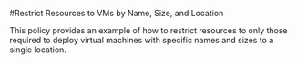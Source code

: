 #Restrict Resources to VMs by Name, Size, and Location

This policy provides an example of how to restrict resources to only those required to deploy 
virtual machines with specific names and sizes to a single location.

